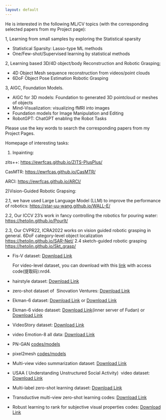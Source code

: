 ```yaml
---
layout: default
---
```



He is interested in the following ML/CV topics (with the corresponding selected papers from my Project page):

1, Learning from small samples by  exploring the Statistical sparsity
* Statistical Sparsity: Lasso-type ML methods
* One/Few-shot/Supervised learning by statistical methods

2, Learning based 3D/4D object/body Reconstruction and Robotic Grasping;
* 4D Object Mesh sequence reconstruction from videos/point clouds
* 6DoF Object Pose Estimation Robotic Grasping

3, AIGC, Foundation Models.
* AIGC for 3D models: Foundation to generated 3D pointcloud or meshes of objects
* Mind-Visualization: visualizing fMRI into images
* Foundation models for Image Manipulation and Editing
* RobotGPT: ChatGPT enabling the Robot Tasks


Please use the key words to search the corresponding papers from my Project Pages.


Homepage of interesting tasks:
1) Inpainting:

zits++: https://ewrfcas.github.io/ZITS-PlusPlus/

CasMTR: https://ewrfcas.github.io/CasMTR/

ARCI: https://ewrfcas.github.io/ARCI/

2)Vision-Guided Robotic Grapsing:

2.1, we have used Large Language Model (LLM) to improve the performance of robotics:
https://star-uu-wang.github.io/WALL-E/

2.2, Our ICCV 23’s work in fancy controlling the robotics for pouring water:
https://hetolin.github.io/PourIt/

2.3, Our CVPR22, ICRA2022 works on vision guided robotic grasping in general.
6DoF category-level object localization
https://hetolin.github.io/SAR-Net/
2.4 sketch-guided robotic grasping
https://hetolin.github.io/Skt_grasp/


* Fis-V dataset: [Download Link](https://drive.google.com/file/d/1FQ0-H3gkdlcoNiCe8RtAoZ3n7H1psVCI/view)

  For video-level dataset, you can download with this [link](https://pan.baidu.com/s/164eVQpg11KsBdUF5sR9czA) with access code(提取码):nrd4.

* hairstyle dataset: [Download Link](http://www.sdspeople.fudan.edu.cn/fuyanwei/dataset/hairstyle/)

* zero-shot dataset of  Sinovation Ventures: [Download Link](https://challenger.ai/competition/zsl2018/)

* Ekman-6 dataset: [Download Link](https://github.com/kittenish/Frame-Transformer-Network) or [Download Link](https://drive.google.com/drive/folders/0B-iork9xj4brQmlYYjlsUUtVVGM?resourcekey=0-ZCZMvJXTIPVYAIcXyGH7cA)

* Ekman-6 video dataset: [Download Link](http://10.176.53.246/data/Ekman.zip)(inner server of Fudan) or [Download Link](https://drive.google.com/drive/folders/11uJTbqdHXqjQw63_teXXda0cILGDVyo4?usp=sharing)

* VideoStory dataset: [Download Link](https://drive.google.com/file/d/1VKeaV_owbXciujTaDZ8NAJMXxkPqFw0d/view?ts=5fc06a0d)

* video Emotion-8 all data: [Download Link](https://drive.google.com/drive/folders/0B5peJ1MHnIWGd3pFbzMyTG5BSGs?resourcekey=0-hZ1jo5t1hIauRpYhYIvWYA)

* PN-GAN [codes/models](https://github.com/yanweifu/PN_GAN)

* pixel2mesh [codes/models](http://bigvid.fudan.edu.cn/pixel2mesh/)

* Multi-view video summarization dataset: [Download Link](http://www.sdspeople.fudan.edu.cn/fuyanwei/summarization/summarization.html)

* USAA ( Understanding Unstructured Social Activity)  video dataset: [Download Link](http://yanweifu.github.io/USAA/download/)

* Multi-label zero-shot learning dataset: [Download Link](http://yanweifu.github.io/embedding/Multilabel/home.html)

* Transductive multi-view zero-shot learning codes: [Download Link](https://github.com/yanweifu/embedding_zero-shot-learning)

* Robust learning to rank for subjective visual properties codes: [Download Link](https://github.com/yanweifu/Robust_ranking)